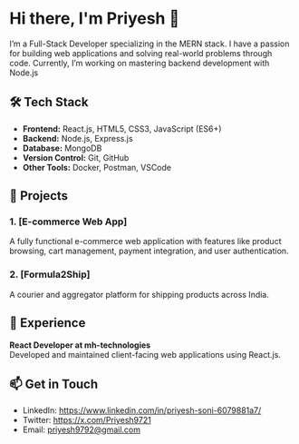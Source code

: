 # Hi there, I'm Priyesh 👋

I’m a Full-Stack Developer specializing in the MERN stack. I have a passion for building web applications and solving real-world problems through code. Currently, I’m working on mastering backend development with Node.js 

## 🛠 Tech Stack
- **Frontend:** React.js, HTML5, CSS3, JavaScript (ES6+)
- **Backend:** Node.js, Express.js
- **Database:** MongoDB
- **Version Control:** Git, GitHub
- **Other Tools:** Docker, Postman, VSCode

## 🚀 Projects
### 1. [E-commerce Web App]
A fully functional e-commerce web application with features like product browsing, cart management, payment integration, and user authentication.

### 2. [Formula2Ship]
A courier and aggregator platform for shipping products across India.

## 💼 Experience
**React Developer at mh-technologies**  
Developed and maintained client-facing web applications using React.js.

## 📫 Get in Touch
- LinkedIn: https://www.linkedin.com/in/priyesh-soni-6079881a7/
- Twitter:  https://x.com/Priyesh9721
- Email: priyesh9792@gmail.com
